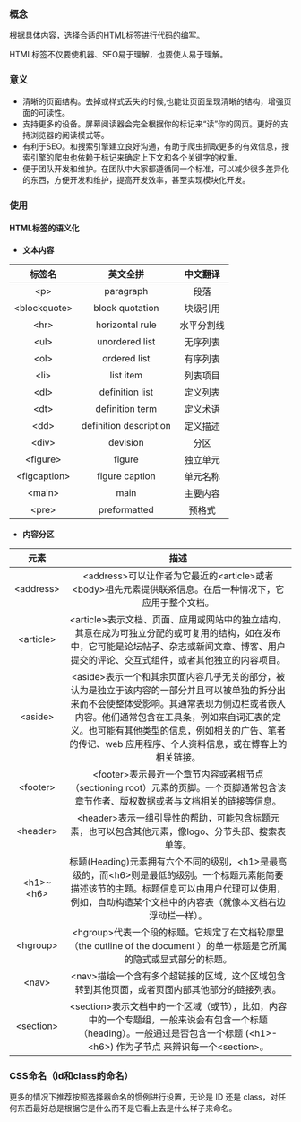 ### 概念

根据具体内容，选择合适的HTML标签进行代码的编写。

HTML标签不仅要使机器、SEO易于理解，也要使人易于理解。

### 意义

* 清晰的页面结构。去掉或样式丢失的时候,也能让页面呈现清晰的结构，增强页面的可读性。
* 支持更多的设备。屏幕阅读器会完全根据你的标记来“读”你的网页。更好的支持浏览器的阅读模式等。
* 有利于SEO。和搜索引擎建立良好沟通，有助于爬虫抓取更多的有效信息，搜索引擎的爬虫也依赖于标记来确定上下文和各个关键字的权重。
* 便于团队开发和维护。在团队中大家都遵循同一个标准，可以减少很多差异化的东西，方便开发和维护，提高开发效率，甚至实现模块化开发。

### 使用

#### HTML标签的语义化

* **文本内容**

| 标签名 | 英文全拼 | 中文翻译 |
| :---: | :---: | :---: |
| &lt;p&gt; | paragraph | 段落 |
| &lt;blockquote&gt; | block quotation | 块级引用 |
| &lt;hr&gt; | horizontal rule | 水平分割线 |
| &lt;ul&gt; | unordered list | 无序列表 |
| &lt;ol&gt; | ordered list | 有序列表 |
| &lt;li&gt; | list item | 列表项目 |
| &lt;dl&gt; | definition list | 定义列表 |
| &lt;dt&gt; | definition term | 定义术语 |
| &lt;dd&gt; | definition description | 定义描述 |
| &lt;div&gt; | devision | 分区 |
| &lt;figure&gt; | figure | 独立单元 |
| &lt;figcaption&gt; | figure caption | 单元名称 |
| &lt;main&gt; | main | 主要内容 |
| &lt;pre&gt; | preformatted | 预格式 |

* **内容分区**

| 元素 | 描述 |
| :---: | :---: |
| &lt;address&gt; | &lt;address&gt;可以让作者为它最近的&lt;article&gt;或者&lt;body&gt;祖先元素提供联系信息。在后一种情况下，它应用于整个文档。 |
| &lt;article&gt; | &lt;article&gt;表示文档、页面、应用或网站中的独立结构，其意在成为可独立分配的或可复用的结构，如在发布中，它可能是论坛帖子、杂志或新闻文章、博客、用户提交的评论、交互式组件，或者其他独立的内容项目。 |
| &lt;aside&gt; | &lt;aside&gt;表示一个和其余页面内容几乎无关的部分，被认为是独立于该内容的一部分并且可以被单独的拆分出来而不会使整体受影响。其通常表现为侧边栏或者嵌入内容。他们通常包含在工具条，例如来自词汇表的定义。也可能有其他类型的信息，例如相关的广告、笔者的传记、web 应用程序、个人资料信息，或在博客上的相关链接。 |
| &lt;footer&gt; | &lt;footer&gt;表示最近一个章节内容或者根节点（sectioning root）元素的页脚。一个页脚通常包含该章节作者、版权数据或者与文档相关的链接等信息。 |
| &lt;header&gt; | &lt;header&gt;表示一组引导性的帮助，可能包含标题元素，也可以包含其他元素，像logo、分节头部、搜索表单等。 |
| &lt;h1&gt;~&lt;h6&gt; | 标题\(Heading\)元素拥有六个不同的级别，&lt;h1&gt;是最高级的，而&lt;h6&gt;则是最低的级别。一个标题元素能简要描述该节的主题。标题信息可以由用户代理可以使用，例如，自动构造某个文档中的内容表（就像本文档右边浮动栏一样）。 |
| &lt;hgroup&gt; | &lt;hgroup&gt;代表一个段的标题。它规定了在文档轮廓里（the outline of the document ）的单一标题是它所属的隐式或显式部分的标题。 |
| &lt;nav&gt; | &lt;nav&gt;描绘一个含有多个超链接的区域，这个区域包含转到其他页面，或者页面内部其他部分的链接列表。 |
| &lt;section&gt; | &lt;section&gt;表示文档中的一个区域（或节），比如，内容中的一个专题组，一般来说会有包含一个标题（heading）。一般通过是否包含一个标题 \(&lt;h1&gt;-&lt;h6&gt;\) 作为子节点 来辨识每一个&lt;section&gt;。 |

### CSS命名（id和class的命名）

更多的情况下推荐按照选择器命名的惯例进行设置，无论是 ID 还是 class，对任何东西最好总是根据它是什么而不是它看上去是什么样子来命名。



